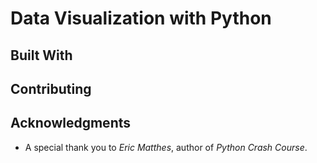 # Data Visualization with Python

## Built With

## Contributing

## Acknowledgments

* A special thank you to *Eric Matthes*, author of *Python Crash Course*.
